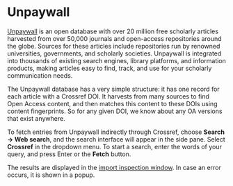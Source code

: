 # Unpaywall

[Unpaywall](https://unpaywall.org) is an open database with over 20 million free scholarly articles harvested from over 50,000 journals and open-access repositories around the globe. Sources for these articles include repositories run by renowned universities, governments, and scholarly societies. Unpaywall is integrated into thousands of existing search engines, library platforms, and information products, making articles easy to find, track, and use for your scholarly communication needs.

The Unpaywall database has a very simple structure: it has one record for each article with a Crossref DOI. It harvests from many sources to find Open Access content, and then matches this content to these DOIs using content fingerprints. So for any given DOI, we know about any OA versions that exist anywhere.

To fetch entries from Unpaywall indirectly through Crossref, choose **Search → Web search**, and the search interface will appear in the side pane. Select **Crossref** in the dropdown menu. To start a search, enter the words of your query, and press Enter or the **Fetch** button.

The results are displayed in the [import inspection window](../import/importinspectiondialog.md). In case an error occurs, it is shown in a popup.

